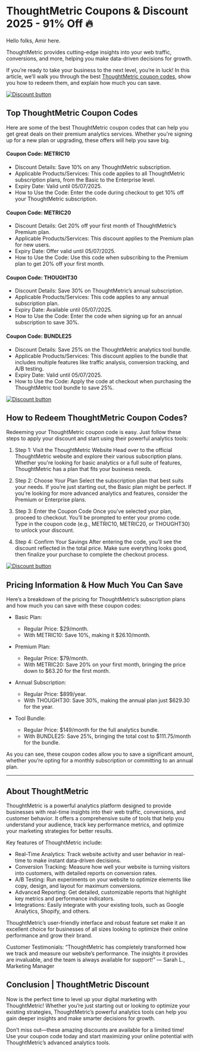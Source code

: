 # ThoughtMetric Coupons & Discount 2025 - 91% Off 🔥

Hello folks, Amir here.

ThoughtMetric provides cutting-edge insights into your web traffic, conversions, and more, helping you make data-driven decisions for growth.

If you’re ready to take your business to the next level, you’re in luck! In this article, we’ll walk you through the best [ThoughtMetric coupon codes](https://thoughtmetric.io/?fpr=shadow), show you how to redeem them, and explain how much you can save.

[![Discount button](https://github.com/user-attachments/assets/6522aca9-9025-4eb2-8ae9-149f1d00bffe)](https://thoughtmetric.io/?fpr=shadow)


## Top ThoughtMetric Coupon Codes

Here are some of the best ThoughtMetric coupon codes that can help you get great deals on their premium analytics services. Whether you're signing up for a new plan or upgrading, these offers will help you save big.

#### Coupon Code: METRIC10

* Discount Details: Save 10% on any ThoughtMetric subscription.
* Applicable Products/Services: This code applies to all ThoughtMetric subscription plans, from the Basic to the Enterprise level.
* Expiry Date: Valid until 05/07/2025.
* How to Use the Code: Enter the code during checkout to get 10% off your ThoughtMetric subscription.

#### Coupon Code: METRIC20

* Discount Details: Get 20% off your first month of ThoughtMetric’s Premium plan.
* Applicable Products/Services: This discount applies to the Premium plan for new users.
* Expiry Date: Offer valid until 05/07/2025.
* How to Use the Code: Use this code when subscribing to the Premium plan to get 20% off your first month.

#### Coupon Code: THOUGHT30

* Discount Details: Save 30% on ThoughtMetric’s annual subscription.
* Applicable Products/Services: This code applies to any annual subscription plan.
* Expiry Date: Available until 05/07/2025.
* How to Use the Code: Enter the code when signing up for an annual subscription to save 30%.

#### Coupon Code: BUNDLE25

* Discount Details: Save 25% on the ThoughtMetric analytics tool bundle.
* Applicable Products/Services: This discount applies to the bundle that includes multiple features like traffic analysis, conversion tracking, and A/B testing.
* Expiry Date: Valid until 05/07/2025.
* How to Use the Code: Apply the code at checkout when purchasing the ThoughtMetric tool bundle to save 25%.

[![Discount button](https://github.com/user-attachments/assets/6522aca9-9025-4eb2-8ae9-149f1d00bffe)](https://thoughtmetric.io/?fpr=shadow)

## How to Redeem ThoughtMetric Coupon Codes?

Redeeming your ThoughtMetric coupon code is easy. Just follow these steps to apply your discount and start using their powerful analytics tools:

1. Step 1: Visit the ThoughtMetric Website
Head over to the official ThoughtMetric website and explore their various subscription plans. Whether you're looking for basic analytics or a full suite of features, ThoughtMetric has a plan that fits your business needs.

2. Step 2: Choose Your Plan
Select the subscription plan that best suits your needs. If you’re just starting out, the Basic plan might be perfect. If you're looking for more advanced analytics and features, consider the Premium or Enterprise plans.

3. Step 3: Enter the Coupon Code
Once you’ve selected your plan, proceed to checkout. You’ll be prompted to enter your promo code. Type in the coupon code (e.g., METRIC10, METRIC20, or THOUGHT30) to unlock your discount.

4. Step 4: Confirm Your Savings
After entering the code, you’ll see the discount reflected in the total price. Make sure everything looks good, then finalize your purchase to complete the checkout process.

[![Discount button](https://github.com/user-attachments/assets/6522aca9-9025-4eb2-8ae9-149f1d00bffe)](https://thoughtmetric.io/?fpr=shadow)

## Pricing Information & How Much You Can Save

Here’s a breakdown of the pricing for ThoughtMetric’s subscription plans and how much you can save with these coupon codes:

* Basic Plan:

  * Regular Price: $29/month.
  * With METRIC10: Save 10%, making it $26.10/month.
* Premium Plan:

  * Regular Price: $79/month.
  * With METRIC20: Save 20% on your first month, bringing the price down to $63.20 for the first month.
* Annual Subscription:

  * Regular Price: $899/year.
  * With THOUGHT30: Save 30%, making the annual plan just $629.30 for the year.
* Tool Bundle:

  * Regular Price: $149/month for the full analytics bundle.
  * With BUNDLE25: Save 25%, bringing the total cost to $111.75/month for the bundle.

As you can see, these coupon codes allow you to save a significant amount, whether you’re opting for a monthly subscription or committing to an annual plan.

---

## About ThoughtMetric

ThoughtMetric is a powerful analytics platform designed to provide businesses with real-time insights into their web traffic, conversions, and customer behavior. It offers a comprehensive suite of tools that help you understand your audience, track key performance metrics, and optimize your marketing strategies for better results.

Key features of ThoughtMetric include:

* Real-Time Analytics: Track website activity and user behavior in real-time to make instant data-driven decisions.
* Conversion Tracking: Measure how well your website is turning visitors into customers, with detailed reports on conversion rates.
* A/B Testing: Run experiments on your website to optimize elements like copy, design, and layout for maximum conversions.
* Advanced Reporting: Get detailed, customizable reports that highlight key metrics and performance indicators.
* Integrations: Easily integrate with your existing tools, such as Google Analytics, Shopify, and others.

ThoughtMetric’s user-friendly interface and robust feature set make it an excellent choice for businesses of all sizes looking to optimize their online performance and grow their brand.

Customer Testimonials:
“ThoughtMetric has completely transformed how we track and measure our website’s performance. The insights it provides are invaluable, and the team is always available for support!” — Sarah L., Marketing Manager

## Conclusion | ThoughtMetric Discount

Now is the perfect time to level up your digital marketing with ThoughtMetric! Whether you’re just starting out or looking to optimize your existing strategies, ThoughtMetric’s powerful analytics tools can help you gain deeper insights and make smarter decisions for growth.

Don’t miss out—these amazing discounts are available for a limited time! Use your coupon code today and start maximizing your online potential with ThoughtMetric’s advanced analytics tools.
